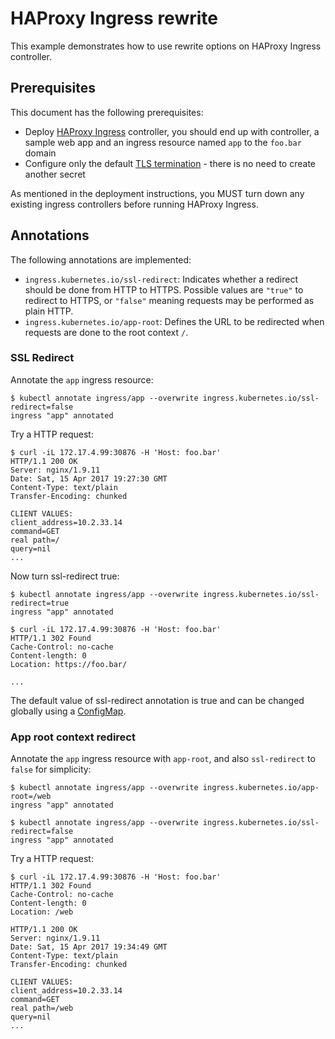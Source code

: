 # HAProxy Ingress rewrite

This example demonstrates how to use rewrite options on HAProxy Ingress controller.

## Prerequisites

This document has the following prerequisites:

* Deploy [HAProxy Ingress](/examples/deployment/haproxy) controller, you should
end up with controller, a sample web app and an ingress resource named `app` to
the `foo.bar` domain
* Configure only the default [TLS termination](/examples/tls-termination/haproxy) -
there is no need to create another secret

As mentioned in the deployment instructions, you MUST turn down any existing
ingress controllers before running HAProxy Ingress.

## Annotations

The following annotations are implemented:

* `ingress.kubernetes.io/ssl-redirect`: Indicates whether a redirect should be
done from HTTP to HTTPS. Possible values are `"true"` to redirect to HTTPS,
or `"false"` meaning requests may be performed as plain HTTP.
* `ingress.kubernetes.io/app-root`: Defines the URL to be redirected when requests
are done to the root context `/`.

### SSL Redirect

Annotate the `app` ingress resource:

```console
$ kubectl annotate ingress/app --overwrite ingress.kubernetes.io/ssl-redirect=false
ingress "app" annotated
```

Try a HTTP request:

```console
$ curl -iL 172.17.4.99:30876 -H 'Host: foo.bar'
HTTP/1.1 200 OK
Server: nginx/1.9.11
Date: Sat, 15 Apr 2017 19:27:30 GMT
Content-Type: text/plain
Transfer-Encoding: chunked

CLIENT VALUES:
client_address=10.2.33.14
command=GET
real path=/
query=nil
...
```

Now turn ssl-redirect true:

```console
$ kubectl annotate ingress/app --overwrite ingress.kubernetes.io/ssl-redirect=true
ingress "app" annotated

$ curl -iL 172.17.4.99:30876 -H 'Host: foo.bar'
HTTP/1.1 302 Found
Cache-Control: no-cache
Content-length: 0
Location: https://foo.bar/

...
```

The default value of ssl-redirect annotation is true and can be changed globally
using a [ConfigMap](https://github.com/jcmoraisjr/haproxy-ingress#configmap).

### App root context redirect

Annotate the `app` ingress resource with `app-root`, and also `ssl-redirect` to `false` for simplicity:

```console
$ kubectl annotate ingress/app --overwrite ingress.kubernetes.io/app-root=/web
ingress "app" annotated

$ kubectl annotate ingress/app --overwrite ingress.kubernetes.io/ssl-redirect=false
ingress "app" annotated
```

Try a HTTP request:

```console
$ curl -iL 172.17.4.99:30876 -H 'Host: foo.bar'
HTTP/1.1 302 Found
Cache-Control: no-cache
Content-length: 0
Location: /web

HTTP/1.1 200 OK
Server: nginx/1.9.11
Date: Sat, 15 Apr 2017 19:34:49 GMT
Content-Type: text/plain
Transfer-Encoding: chunked

CLIENT VALUES:
client_address=10.2.33.14
command=GET
real path=/web
query=nil
...
```
